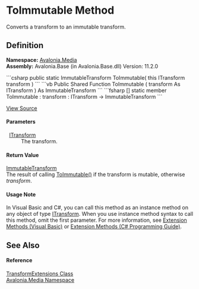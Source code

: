 # ToImmutable Method


Converts a transform to an immutable transform.



## Definition
**Namespace:** <a href="N_Avalonia_Media">Avalonia.Media</a>  
**Assembly:** Avalonia.Base (in Avalonia.Base.dll) Version: 11.2.0

<Tabs groupId="api-code-preview">
<TabItem value="csharp" label="C#">
```csharp
public static ImmutableTransform ToImmutable(
	this ITransform transform
)
```
</TabItem>
<TabItem value="vb" label="VB">
```vb
<ExtensionAttribute>
Public Shared Function ToImmutable ( 
	transform As ITransform
) As ImmutableTransform
```
</TabItem>
<TabItem value="fsharp" label="F#">
```fsharp
[<ExtensionAttribute>]
static member ToImmutable : 
        transform : ITransform -> ImmutableTransform 
```
</TabItem>
</Tabs>



<a href="https://github.com/AvaloniaUI/Avalonia/tree/master/src/Avalonia.Base/Media/TransformExtensions.cs#L20" title="View the source code">View Source</a>



#### Parameters
<dl><dt>  <a href="T_Avalonia_Media_ITransform">ITransform</a></dt><dd>The transform.</dd></dl>

#### Return Value
<a href="T_Avalonia_Media_Immutable_ImmutableTransform">ImmutableTransform</a>  
The result of calling <a href="M_Avalonia_Media_Transform_ToImmutable">ToImmutable()</a> if the transform is mutable, otherwise *transform*.

#### Usage Note
In Visual Basic and C#, you can call this method as an instance method on any object of type <a href="T_Avalonia_Media_ITransform">ITransform</a>. When you use instance method syntax to call this method, omit the first parameter. For more information, see <a href="https://docs.microsoft.com/dotnet/visual-basic/programming-guide/language-features/procedures/extension-methods" target="_blank" rel="noopener noreferrer">Extension Methods (Visual Basic)</a> or <a href="https://docs.microsoft.com/dotnet/csharp/programming-guide/classes-and-structs/extension-methods" target="_blank" rel="noopener noreferrer">Extension Methods (C# Programming Guide)</a>.

## See Also


#### Reference
<a href="T_Avalonia_Media_TransformExtensions">TransformExtensions Class</a>  
<a href="N_Avalonia_Media">Avalonia.Media Namespace</a>  
